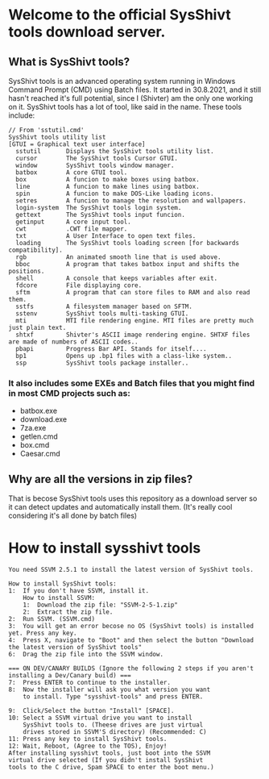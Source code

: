 # Welcome to the official SysShivt tools download server.
## What is SysShivt tools?
SysShivt tools is an advanced operating system running in Windows Command Prompt (CMD) using Batch files. It started in 30.8.2021, and it still hasn't reached it's full potential, since I (Shivter) am the only one working on it.
SysShivt tools has a lot of tool, like said in the name. These tools include:
```
// From 'sstutil.cmd'
SysShivt tools utility list
[GTUI = Graphical text user interface]
  sstutil       Displays the SysShivt tools utility list.
  cursor        The SysShivt tools Cursor GTUI.
  window        SysShivt tools window manager.
  batbox        A core GTUI tool.
  box           A funcion to make boxes using batbox.
  line          A funcion to make lines using batbox.
  spin          A funcion to make DOS-Like loading icons.
  setres        A funcion to manage the resolution and wallpapers.
  login-system  The SysShivt tools login system.
  gettext       The SysShivt tools input funcion.
  getinput      A core input tool.
  cwt           .CWT file mapper.
  txt           A User Interface to open text files.
  loading       The SysShivt tools loading screen [for backwards compatibility].
  rgb           An animated smooth line that is used above.
  bboc          A program that takes batbox input and shifts the positions.
  shell         A console that keeps variables after exit.
  fdcore        File displaying core.
  sftm          A program that can store files to RAM and also read them.
  sstfs         A filesystem manager based on SFTM.
  sstenv        SysShivt tools multi-tasking GTUI.
  mti           MTI file rendering engine. MTI files are pretty much just plain text.
  shtxf         Shivter's ASCII image rendering engine. SHTXF files are made of numbers of ASCII codes..
  pbapi         Progress Bar API. Stands for itself....
  bp1           Opens up .bp1 files with a class-like system..
  ssp           SysShivt tools package installer..
```
### It also includes some EXEs and Batch files that you might find in most CMD projects such as:
- batbox.exe
- download.exe
- 7za.exe
- getlen.cmd
- box.cmd
- Caesar.cmd
## Why are all the versions in zip files?
That is becose SysShivt tools uses this repository as a download server so it can detect updates and automatically install them. (It's really cool considering it's all done by batch files)

# How to install sysshivt tools
```
You need SSVM 2.5.1 to install the latest version of SysShivt tools.

How to install SysShivt tools:
1:  If you don't have SSVM, install it.
    How to install SSVM:
    1:  Download the zip file: "SSVM-2-5-1.zip"
    2:  Extract the zip file.
2:  Run SSVM. (SSVM.cmd)
3:  You will get an error becose no OS (SysShivt tools) is installed yet. Press any key.
4:  Press X, navigate to "Boot" and then select the button "Download the latest version of SysShivt tools"
6:  Drag the zip file into the SSVM window.

=== ON DEV/CANARY BUILDS (Ignore the following 2 steps if you aren't installing a Dev/Canary build) ===
7:  Press ENTER to continue to the installer.
8:  Now the installer will ask you what version you want
    to install. Type "sysshivt-tools" and press ENTER.

9:  Click/Select the button "Install" [SPACE].
10: Select a SSVM virtual drive you want to install
    SysShivt tools to. (Theese drives are just virtual
    drives stored in SSVM'S directory) (Recommended: C)
11: Press any key to install SysShivt tools.
12: Wait, Reboot, (Agree to the TOS), Enjoy!
After installing sysshivt tools, just boot into the SSVM
virtual drive selected (If you didn't install SysShivt
tools to the C drive, Spam SPACE to enter the boot menu.)
